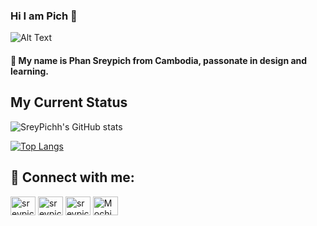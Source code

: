 ### Hi I am Pich 👋

<!--
**SreyPichh/SreyPichh** is a ✨ _special_ ✨ repository because its `README.md` (this file) appears on your GitHub profile.

Here are some ideas to get you started:

- 🔭 I’m currently working on ...
- 🌱 I’m currently learning ...
- 👯 I’m looking to collaborate on ...
- 🤔 I’m looking for help with ...
- 💬 Ask me about ...
- 📫 How to reach me: ...
- 😄 Pronouns: ...
- ⚡ Fun fact: ...
-->
![Alt Text](https://www.gifcen.com/wp-content/uploads/2021/07/hola-gif-3.gif)

#### 🌱 My name is Phan Sreypich from Cambodia, passonate in design and learning.

## My Current Status


![SreyPichh's GitHub stats](https://github-readme-stats.vercel.app/api?username=SreyPichh&show_icons=true&theme=highcontrast&bg_color=DEG,eeaeca,94bbe9)

[![Top Langs](https://github-readme-stats.vercel.app/api/top-langs/?username=SreyPichh&layout=compact)](https://github.com/anuraghazra/github-readme-stats)


## 💬 Connect with me:

<p align="left">
<a href="https://fb.com/sreypich.o" target="blank"><img align="center" src="https://raw.githubusercontent.com/rahuldkjain/github-profile-readme-generator/master/src/images/icons/Social/facebook.svg" alt="sreypich.o" height="30" width="40" /></a>
<a href="https://instagram.com/sreypich_phan" target="blank"><img align="center" src="https://raw.githubusercontent.com/rahuldkjain/github-profile-readme-generator/master/src/images/icons/Social/instagram.svg" alt="sreypich_phan" height="30" width="40" /></a>
<a href="https://www.behance.net/sreypichphan1" target="blank"><img align="center" src="https://raw.githubusercontent.com/rahuldkjain/github-profile-readme-generator/master/src/images/icons/Social/behance.svg" alt="sreypichphan1" height="30" width="40" /></a>
<a href="https://discord.gg/MochiChim#9355" target="blank"><img align="center" src="https://raw.githubusercontent.com/rahuldkjain/github-profile-readme-generator/master/src/images/icons/Social/discord.svg" alt="MochiChim#9355" height="30" width="40" /></a>
</p>

